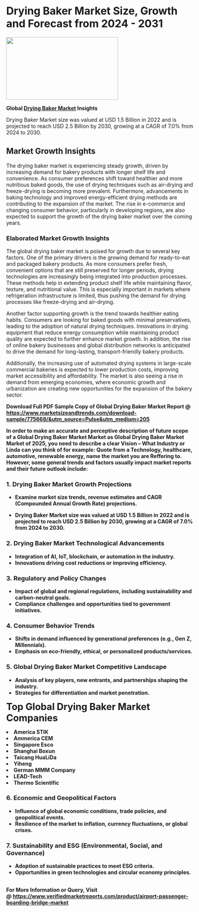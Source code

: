 <H1>Drying Baker Market Size, Growth and Forecast from 2024 - 2031</H1><img class="aligncenter size-medium wp-image-584254" src="https://thirdeyenews.in/wp-content/uploads/2024/09/Global-Market-Research-300x168.jpeg" alt="" width="300" height="168" /><p><strong>Global&nbsp;<a href="https://www.marketsizeandtrends.com/download-sample/775668/&amp;utm_source=Pulse&amp;utm_medium=205">Drying Baker Market</a> Insights</strong></p><p>Drying Baker Market size was valued at USD 1.5 Billion in 2022 and is projected to reach USD 2.5 Billion by 2030, growing at a CAGR of 7.0% from 2024 to 2030.</p><p><h2>Market Growth Insights</h2> <p>The drying baker market is experiencing steady growth, driven by increasing demand for bakery products with longer shelf life and convenience. As consumer preferences shift toward healthier and more nutritious baked goods, the use of drying techniques such as air-drying and freeze-drying is becoming more prevalent. Furthermore, advancements in baking technology and improved energy-efficient drying methods are contributing to the expansion of the market. The rise in e-commerce and changing consumer behavior, particularly in developing regions, are also expected to support the growth of the drying baker market over the coming years.</p> <p><strong></strong></p> <h3>Elaborated Market Growth Insights</h3> <p>The global drying baker market is poised for growth due to several key factors. One of the primary drivers is the growing demand for ready-to-eat and packaged bakery products. As more consumers prefer fresh, convenient options that are still preserved for longer periods, drying technologies are increasingly being integrated into production processes. These methods help in extending product shelf life while maintaining flavor, texture, and nutritional value. This is especially important in markets where refrigeration infrastructure is limited, thus pushing the demand for drying processes like freeze-drying and air-drying.</p> <p>Another factor supporting growth is the trend towards healthier eating habits. Consumers are looking for baked goods with minimal preservatives, leading to the adoption of natural drying techniques. Innovations in drying equipment that reduce energy consumption while maintaining product quality are expected to further enhance market growth. In addition, the rise of online bakery businesses and global distribution networks is anticipated to drive the demand for long-lasting, transport-friendly bakery products.</p> <p>Additionally, the increasing use of automated drying systems in large-scale commercial bakeries is expected to lower production costs, improving market accessibility and affordability. The market is also seeing a rise in demand from emerging economies, where economic growth and urbanization are creating new opportunities for the expansion of the bakery sector.</p> <p><strong></p><p><span class=""><strong>Download Full PDF Sample Copy of Global Drying Baker Market Report</strong> @ <a href="https://www.marketsizeandtrends.com/download-sample/775668/&amp;utm_source=Pulse&amp;utm_medium=205" target="_blank">https://www.marketsizeandtrends.com/download-sample/775668/&amp;utm_source=Pulse&amp;utm_medium=205</a></span></p><p>In order to make an accurate and perceptive description of future scope of a Global&nbsp;Drying Baker Market Market as Global&nbsp;Drying Baker Market Market of 2025, you need to describe a clear Vision &ndash; What Industry or Linda can you think of for example: Quote from a Technology, healthcare, automotive, renewable energy, name the market you are Reffering to. However, some general trends and factors usually impact market reports and their future outlook include:</p><h3>1.&nbsp;<strong>Drying Baker Market Growth Projections</strong></h3><ul><li>Examine market size trends, revenue estimates and CAGR (Compounded Annual Growth Rate) projections.</li><li><p>Drying Baker Market size was valued at USD 1.5 Billion in 2022 and is projected to reach USD 2.5 Billion by 2030, growing at a CAGR of 7.0% from 2024 to 2030.</p></li></ul><h3>2.&nbsp;<strong>Drying Baker Market Technological Advancements</strong></h3><ul><li>Integration of AI, IoT, blockchain, or automation in the industry.</li><li>Innovations driving cost reductions or improving efficiency.</li></ul><h3>3.&nbsp;<strong>Regulatory and Policy Changes</strong></h3><ul><li>Impact of global and regional regulations, including sustainability and carbon-neutral goals.</li><li>Compliance challenges and opportunities tied to government initiatives.</li></ul><h3>4.&nbsp;<strong>Consumer Behavior Trends</strong></h3><ul><li>Shifts in demand influenced by generational preferences (e.g., Gen Z, Millennials).</li><li>Emphasis on eco-friendly, ethical, or personalized products/services.</li></ul><h3>5.&nbsp;<strong>Global Drying Baker Market Competitive Landscape</strong></h3><ul><li>Analysis of key players, new entrants, and partnerships shaping the industry.</li><li>Strategies for differentiation and market penetration.</li></ul><p data-pm-slice="1 1 []"><span style="color: inherit; font-family: inherit; font-size: 25px;">Top Global Drying Baker Market Companies</span></p><div class="" data-test-id=""><p><li>America STIK</li><li> Ammerica CEM</li><li> Singapore Esco</li><li> Shanghai Boxun</li><li> Taicang HuaLiDa</li><li> Yiheng</li><li> German MMM Company</li><li> LEAD-Tech</li><li> Thermo Scientific</li></p></div><h3>6.&nbsp;<strong>Economic and Geopolitical Factors</strong></h3><ul><li>Influence of global economic conditions, trade policies, and geopolitical events.</li><li>Resilience of the market to inflation, currency fluctuations, or global crises.</li></ul><h3>7.&nbsp;<strong>Sustainability and ESG (Environmental, Social, and Governance)</strong></h3><ul><li>Adoption of sustainable practices to meet ESG criteria.</li><li>Opportunities in green technologies and circular economy principles.</li></ul><h2><strong style="font-size: 14px;">For More Information or Query, Visit @&nbsp;</strong><a style="background-color: #ffffff; font-size: 14px;" href="https://www.marketsizeandtrends.com/report/drying-baker-market/" target="_blank">https://www.verifiedmarketreports.com/product/airport-passenger-boarding-bridge-market</a></h2>
